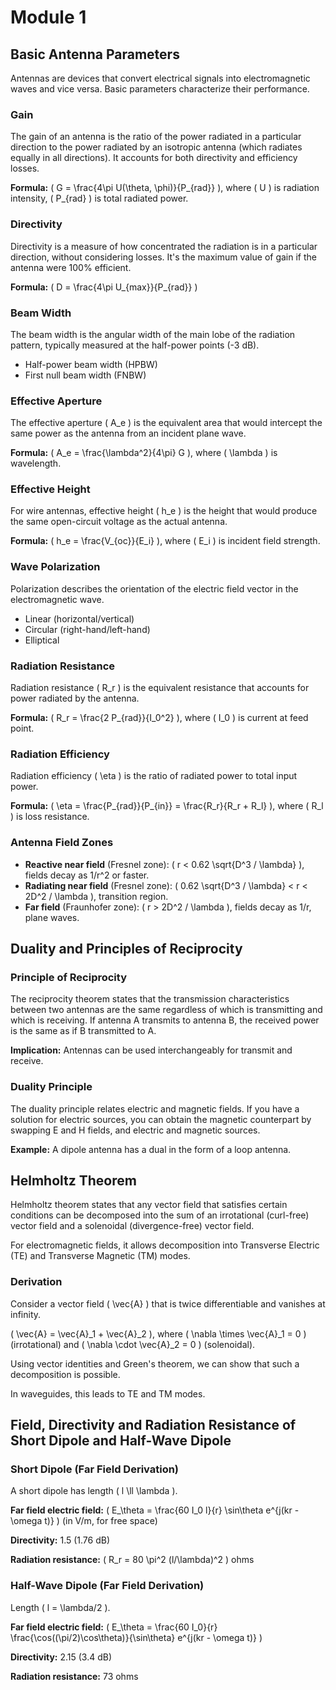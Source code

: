 # Module 1

## Basic Antenna Parameters

Antennas are devices that convert electrical signals into electromagnetic waves and vice versa. Basic parameters characterize their performance.

### Gain
The gain of an antenna is the ratio of the power radiated in a particular direction to the power radiated by an isotropic antenna (which radiates equally in all directions). It accounts for both directivity and efficiency losses.

**Formula:** \( G = \frac{4\pi U(\theta, \phi)}{P_{rad}} \), where \( U \) is radiation intensity, \( P_{rad} \) is total radiated power.

### Directivity
Directivity is a measure of how concentrated the radiation is in a particular direction, without considering losses. It's the maximum value of gain if the antenna were 100% efficient.

**Formula:** \( D = \frac{4\pi U_{max}}{P_{rad}} \)

### Beam Width
The beam width is the angular width of the main lobe of the radiation pattern, typically measured at the half-power points (-3 dB).

- Half-power beam width (HPBW)
- First null beam width (FNBW)

### Effective Aperture
The effective aperture \( A_e \) is the equivalent area that would intercept the same power as the antenna from an incident plane wave.

**Formula:** \( A_e = \frac{\lambda^2}{4\pi} G \), where \( \lambda \) is wavelength.

### Effective Height
For wire antennas, effective height \( h_e \) is the height that would produce the same open-circuit voltage as the actual antenna.

**Formula:** \( h_e = \frac{V_{oc}}{E_i} \), where \( E_i \) is incident field strength.

### Wave Polarization
Polarization describes the orientation of the electric field vector in the electromagnetic wave.

- Linear (horizontal/vertical)
- Circular (right-hand/left-hand)
- Elliptical

### Radiation Resistance
Radiation resistance \( R_r \) is the equivalent resistance that accounts for power radiated by the antenna.

**Formula:** \( R_r = \frac{2 P_{rad}}{I_0^2} \), where \( I_0 \) is current at feed point.

### Radiation Efficiency
Radiation efficiency \( \eta \) is the ratio of radiated power to total input power.

**Formula:** \( \eta = \frac{P_{rad}}{P_{in}} = \frac{R_r}{R_r + R_l} \), where \( R_l \) is loss resistance.

### Antenna Field Zones
- **Reactive near field** (Fresnel zone): \( r < 0.62 \sqrt{D^3 / \lambda} \), fields decay as 1/r^2 or faster.
- **Radiating near field** (Fresnel zone): \( 0.62 \sqrt{D^3 / \lambda} < r < 2D^2 / \lambda \), transition region.
- **Far field** (Fraunhofer zone): \( r > 2D^2 / \lambda \), fields decay as 1/r, plane waves.

## Duality and Principles of Reciprocity

### Principle of Reciprocity
The reciprocity theorem states that the transmission characteristics between two antennas are the same regardless of which is transmitting and which is receiving. If antenna A transmits to antenna B, the received power is the same as if B transmitted to A.

**Implication:** Antennas can be used interchangeably for transmit and receive.

### Duality Principle
The duality principle relates electric and magnetic fields. If you have a solution for electric sources, you can obtain the magnetic counterpart by swapping E and H fields, and electric and magnetic sources.

**Example:** A dipole antenna has a dual in the form of a loop antenna.

## Helmholtz Theorem

Helmholtz theorem states that any vector field that satisfies certain conditions can be decomposed into the sum of an irrotational (curl-free) vector field and a solenoidal (divergence-free) vector field.

For electromagnetic fields, it allows decomposition into Transverse Electric (TE) and Transverse Magnetic (TM) modes.

### Derivation
Consider a vector field \( \vec{A} \) that is twice differentiable and vanishes at infinity.

\( \vec{A} = \vec{A}_1 + \vec{A}_2 \), where \( \nabla \times \vec{A}_1 = 0 \) (irrotational) and \( \nabla \cdot \vec{A}_2 = 0 \) (solenoidal).

Using vector identities and Green's theorem, we can show that such a decomposition is possible.

In waveguides, this leads to TE and TM modes.

## Field, Directivity and Radiation Resistance of Short Dipole and Half-Wave Dipole

### Short Dipole (Far Field Derivation)
A short dipole has length \( l \ll \lambda \).

**Far field electric field:** \( E_\theta = \frac{60 I_0 l}{r} \sin\theta e^{j(kr - \omega t)} \) (in V/m, for free space)

**Directivity:** 1.5 (1.76 dB)

**Radiation resistance:** \( R_r = 80 \pi^2 (l/\lambda)^2 \) ohms

### Half-Wave Dipole (Far Field Derivation)
Length \( l = \lambda/2 \).

**Far field electric field:** \( E_\theta = \frac{60 I_0}{r} \frac{\cos((\pi/2)\cos\theta)}{\sin\theta} e^{j(kr - \omega t)} \)

**Directivity:** 2.15 (3.4 dB)

**Radiation resistance:** 73 ohms
